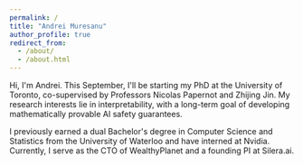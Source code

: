 ```yaml
---
permalink: /
title: "Andrei Muresanu"
author_profile: true
redirect_from: 
  - /about/
  - /about.html
---
```


Hi, I'm Andrei. This September, I'll be starting my PhD at the University of Toronto, co-supervised by Professors Nicolas Papernot and Zhijing Jin. My research interests lie in interpretability, with a long-term goal of developing mathematically provable AI safety guarantees.

I previously earned a dual Bachelor's degree in Computer Science and Statistics from the University of Waterloo and have interned at Nvidia. Currently, I serve as the CTO of WealthyPlanet and a founding PI at Silera.ai.
